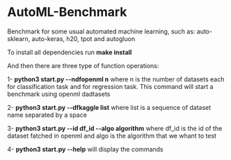 # AutoML-Benchmark
Benchmark for some usual automated machine learning, such as: auto-sklearn, auto-keras, h20, tpot and autogluon

To install all dependencies run **make install**

And then there are three type of function operations:

1- **python3 start.py --ndfopenml n** where n is the number of datasets each for classification task and for regression task. This command will start a benchmark using openml dadtasets

2- **python3 start.py --dfkaggle list** where list is a sequence of dataset name separated by a space 

3- **python3 start.py --id df_id --algo algorithm** where df_id is the id of the dataset fatched in openml and algo is the algorithm that we whant to test

4- **python3 start.py --help** will display the commands
